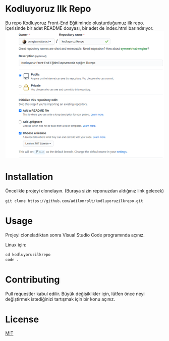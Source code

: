 # Kodluyoruz Ilk Repo
Bu repo [Kodluyoruz](https://kodluyoruz.org)
 Front-End Eğitiminde oluşturduğumuz ilk repo. İçerisinde bir adet README dosyası, bir adet de index.html barındırıyor.
 ![resim1](image.png)
 # Installation
 Öncelikle projeyi clonelayın. (Buraya sizin reponuzdan aldığınız link gelecek)
 
` git clone https://github.com/adilomrplt/kodluyoruzilkrepo.git `
# Usage
Projeyi cloneladıktan sonra Visual Studio Code programında açınız.

Linux için:

``` 
cd kodluyoruzilkrepo
code .

```

 # Contributing
 Pull requestler kabul edilir. Büyük değişiklikler için, lütfen önce neyi değiştirmek istediğinizi tartışmak için bir konu açınız.
 # License
 [MIT](https://choosealicense.com/licenses/mit/)